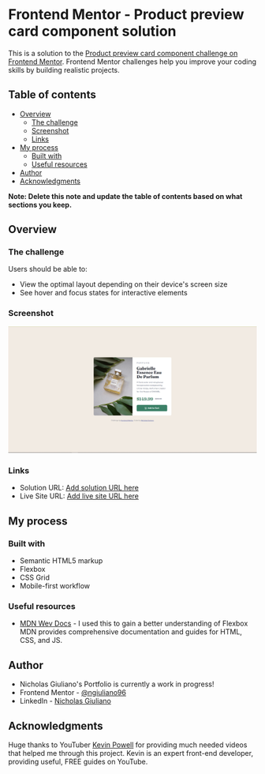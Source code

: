 # Frontend Mentor - Product preview card component solution

This is a solution to the [Product preview card component challenge on Frontend Mentor](https://www.frontendmentor.io/challenges/product-preview-card-component-GO7UmttRfa). Frontend Mentor challenges help you improve your coding skills by building realistic projects.

## Table of contents

- [Overview](#overview)
  - [The challenge](#the-challenge)
  - [Screenshot](#screenshot)
  - [Links](#links)
- [My process](#my-process)
  - [Built with](#built-with)
  - [Useful resources](#useful-resources)
- [Author](#author)
- [Acknowledgments](#acknowledgments)

**Note: Delete this note and update the table of contents based on what sections you keep.**

## Overview

### The challenge

Users should be able to:

- View the optimal layout depending on their device's screen size
- See hover and focus states for interactive elements

### Screenshot

![](./design/desktop-finished_preview.png)

### Links

- Solution URL: [Add solution URL here](https://www.frontendmentor.io/solutions/product-preview-card-component-3_Cw8o8Yad)
- Live Site URL: [Add live site URL here](ngiuliano-frontend-mentor-challenge01.netlify.app)

## My process

### Built with

- Semantic HTML5 markup
- Flexbox
- CSS Grid
- Mobile-first workflow

### Useful resources

- [MDN Wev Docs](https://developer.mozilla.org/en-US/) - I used this to gain a better understanding of Flexbox MDN provides comprehensive documentation and guides for HTML, CSS, and JS.

## Author

- Nicholas Giuliano's Portfolio is currently a work in progress!
- Frontend Mentor - [@ngiuliano96](https://www.frontendmentor.io/profile/ngiuliano96)
- LinkedIn - [Nicholas Giuliano](https://www.linkedin.com/in/ngiuliano96/)

## Acknowledgments

Huge thanks to YouTuber [Kevin Powell](https://www.youtube.com/@KevinPowell) for providing much needed videos that helped me through this project. Kevin is an expert front-end developer, providing useful, FREE guides on YouTube.

